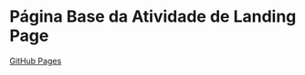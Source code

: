 # Página Base da Atividade de Landing Page

[GitHub Pages](https://mariimilani.github.io/Trabalho_WebI_LandingPage/)
